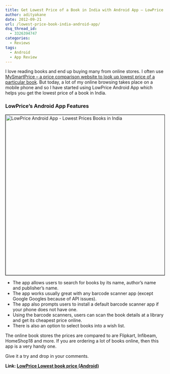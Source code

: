 ```yaml
---
title: Get Lowest Price of a Book in India with Android App – LowPrice
author: adityakane
date: 2012-09-21
url: /lowest-price-book-india-android-app/
dsq_thread_id:
  - 3326394747
categories:
  - Reviews
tags:
  - Android
  - App Review
---
```

I love reading books and end up buying many from online stores. I often use [MySmartPrice – a price comparison website to look up lowest price of a particular book][1]. But today, a lot of my online browsing takes place on a mobile phone and so I have started using LowPrice Android App which helps you get the lowest price of a book in India.

### LowPrice&#8217;s Android App Features

[<img class="alignnone size-full wp-image-62463" style="border: 1px solid black;" title="LowPrice Android App - Lowest Prices Books in India" src="http://cdn.devilsworkshop.org/files/2012/09/LowPrice_Books_App_Android.png" alt="LowPrice Android App - Lowest Prices Books in India" width="550" height="506" />][2]

  * The app allows users to search for books by its name, author’s name and publisher’s name.
  * The app works usually great with any barcode scanner app (except Google Googles because of API issues).
  * The app also prompts users to install a default barcode scanner app if your phone does not have one.
  * Using the barcode scanners, users can scan the book details at a library and get its cheapest price online.
  * There is also an option to select books into a wish list.

The online book stores the prices are compared to are Flipkart, Infibeam, HomeShop18 and more. If you are ordering a lot of books online, then this app is a very handy one.

Give it a try and drop in your comments.

**Link: <a href="https://play.google.com/store/apps/details?id=com.binarybricks.lowprice" onclick="_gaq.push(['_trackEvent', 'outbound-article', 'https://play.google.com/store/apps/details?id=com.binarybricks.lowprice', 'LowPrice Lowest book price (Android)']);" >LowPrice Lowest book price (Android)</a>**

 [1]: http://devilsworkshop.org/cheapest-deals-mobiles-phones-books-mysmartprice/
 [2]: http://cdn.devilsworkshop.org/files/2012/09/LowPrice_Books_App_Android.png
